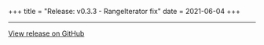 +++
title = "Release: v0.3.3 - RangeIterator fix"
date = 2021-06-04
+++



---

[View release on GitHub](https://github.com/phel-lang/phel-lang/releases/tag/v0.3.3)
